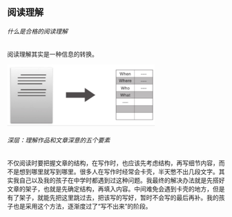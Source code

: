 ## 阅读理解

###### 什么是合格的阅读理解

阅读理解其实是一种信息的转换。

<img src="images/image-20210421184826960.png" alt="image-20210421184826960" style="zoom: 80%;" />

###### 深层：理解作品和文章深意的五个要素

不仅阅读时要把握文章的结构，在写作时，也应该先考虑结构，再写细节内容，而不是想到哪里就写到哪里。很多人在写作时经常会卡壳，半天憋不出几段文字。其实我自己以及我的孩子在中学时都遇到过这种问题。我最终的解决办法就是先搭好文章的架子，也就是先确定结构，再填入内容。中间难免会遇到卡壳的地方，但是有了架子，就能先把这里跳过去，把该写的写好，暂时不会写的最后再补。我的孩子也是采用这个方法，逐渐度过了“写不出来”的阶段。